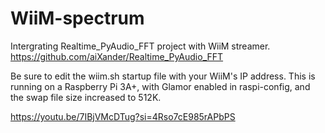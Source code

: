 # WiiM-spectrum
Intergrating Realtime_PyAudio_FFT project with WiiM streamer.
https://github.com/aiXander/Realtime_PyAudio_FFT

Be sure to edit the wiim.sh startup file with your WiiM's IP address.  This is running on a Raspberry Pi 3A+, with Glamor enabled in raspi-config, and the swap file size increased to 512K.

https://youtu.be/7IBjVMcDTug?si=4Rso7cE985rAPbPS

